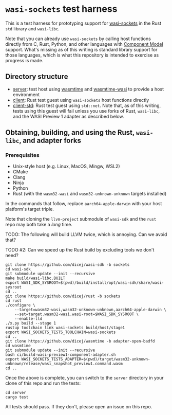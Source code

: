 # `wasi-sockets` test harness

This is a test harness for prototyping support for
[wasi-sockets](https://github.com/WebAssembly/wasi-sockets) in the Rust `std`
library and `wasi-libc`.

Note that you can already use `wasi-sockets` by calling host functions directly
from C, Rust, Python, and other languages with [Component
Model](https://github.com/WebAssembly/component-model) support.  What's missing
as of this writing is standard library support for those languages, which is
what this repository is intended to exercise as progress is made.

## Directory structure

- [server](./server): test host using
  [wasmtime](https://github.com/bytecodealliance/wasmtime) and
  [wasmtime-wasi](https://github.com/bytecodealliance/wasmtime/tree/main/crates/wasi)
  to provide a host environment
- [client](./client): Rust test guest using `wasi-sockets` host functions
  directly
- [client-std](./client-std): Rust test guest using `std::net`.  Note that, as
  of this writing, tests using this guest will fail unless you use forks of
  Rust, `wasi-libc`, and the WASI Preview 1 adapter as described below.

## Obtaining, building, and using the Rust, `wasi-libc`, and adapter forks

### Prerequisites

- Unix-style host (e.g. Linux, MacOS, Mingw, WSL2)
- CMake
- Clang
- Ninja
- Python
- Rust (with the `wasm32-wasi` and `wasm32-unknown-unknown` targets installed)

In the commands that follow, replace `aarch64-apple-darwin` with your host
platform's target triple.

Note that cloning the `llvm-project` submodule of `wasi-sdk` and the `rust` repo
may both take a _long_ time.

TODO: The following will build LLVM twice, which is annoying.  Can we avoid
that?

TODO #2: Can we speed up the Rust build by excluding tools we don't need?

```shell
git clone https://github.com/dicej/wasi-sdk -b sockets
cd wasi-sdk
git submodule update --init --recursive
make build/wasi-libc.BUILT
export WASI_SDK_SYSROOT=$(pwd)/build/install/opt/wasi-sdk/share/wasi-sysroot
cd ..
git clone https://github.com/dicej/rust -b sockets
cd rust
./configure \
    --target=wasm32-wasi,wasm32-unknown-unknown,aarch64-apple-darwin \
    --set=target.wasm32-wasi.wasi-root=$WASI_SDK_SYSROOT \
    --enable-lld
./x.py build --stage 1
rustup toolchain link wasi-sockets build/host/stage1
export WASI_SOCKETS_TESTS_TOOLCHAIN=wasi-sockets
cd ..
git clone https://github.com/dicej/wasmtime -b adapter-open-badfd
cd wasmtime
git submodule update --init --recursive
bash ci/build-wasi-preview1-component-adapter.sh
export WASI_SOCKETS_TESTS_ADAPTER=$(pwd)/target/wasm32-unknown-unknown/release/wasi_snapshot_preview1.command.wasm
cd ..
```

Once the above is complete, you can switch to the `server` directory in your
clone of this repo and run the tests:

```shell
cd server
cargo test
```

All tests should pass.  If they don't, please open an issue on this repo.
